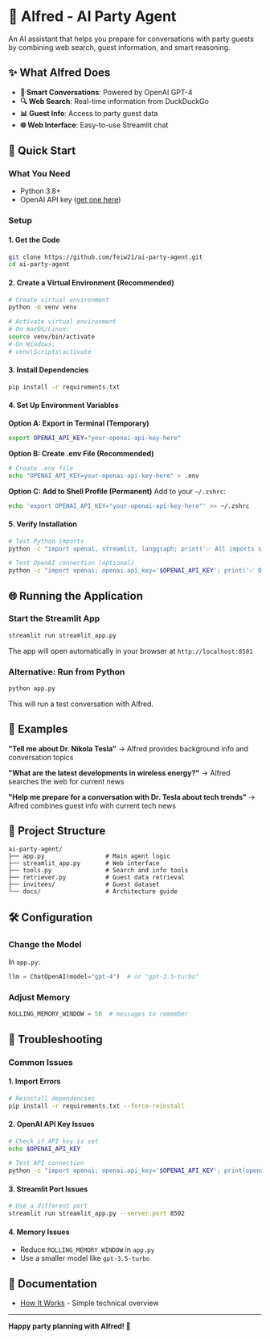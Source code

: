# 🎩 Alfred - AI Party Agent

An AI assistant that helps you prepare for conversations with party guests by combining web search, guest information, and smart reasoning.

## ✨ What Alfred Does

- **🤖 Smart Conversations**: Powered by OpenAI GPT-4
- **🔍 Web Search**: Real-time information from DuckDuckGo
- **📊 Guest Info**: Access to party guest data
- **🌐 Web Interface**: Easy-to-use Streamlit chat

## 🚀 Quick Start

### What You Need
- Python 3.8+
- OpenAI API key ([get one here](https://platform.openai.com/api-keys))

### Setup

#### 1. Get the Code
```bash
git clone https://github.com/feiw21/ai-party-agent.git
cd ai-party-agent
```

#### 2. Create a Virtual Environment (Recommended)
```bash
# Create virtual environment
python -m venv venv

# Activate virtual environment
# On macOS/Linux:
source venv/bin/activate
# On Windows:
# venv\Scripts\activate
```

#### 3. Install Dependencies
```bash
pip install -r requirements.txt
```

#### 4. Set Up Environment Variables

**Option A: Export in Terminal (Temporary)**
```bash
export OPENAI_API_KEY="your-openai-api-key-here"
```

**Option B: Create .env File (Recommended)**
```bash
# Create .env file
echo "OPENAI_API_KEY=your-openai-api-key-here" > .env
```

**Option C: Add to Shell Profile (Permanent)**
Add to your `~/.zshrc`:
```bash
echo 'export OPENAI_API_KEY="your-openai-api-key-here"' >> ~/.zshrc
```

#### 5. Verify Installation
```bash
# Test Python imports
python -c "import openai, streamlit, langgraph; print('✅ All imports successful!')"

# Test OpenAI connection (optional)
python -c "import openai; openai.api_key='$OPENAI_API_KEY'; print('✅ OpenAI API key configured!')"
```

## 🌐 Running the Application

### Start the Streamlit App
```bash
streamlit run streamlit_app.py
```
The app will open automatically in your browser at `http://localhost:8501`

### Alternative: Run from Python
```bash
python app.py
```
This will run a test conversation with Alfred.

## 🎯 Examples

**"Tell me about Dr. Nikola Tesla"**
→ Alfred provides background info and conversation topics

**"What are the latest developments in wireless energy?"**
→ Alfred searches the web for current news

**"Help me prepare for a conversation with Dr. Tesla about tech trends"**
→ Alfred combines guest info with current tech news

## 📁 Project Structure

```
ai-party-agent/
├── app.py                 # Main agent logic
├── streamlit_app.py       # Web interface
├── tools.py               # Search and info tools
├── retriever.py           # Guest data retrieval
├── invitees/              # Guest dataset
└── docs/                  # Architecture guide
```

## 🛠️ Configuration

### Change the Model
In `app.py`:
```python
llm = ChatOpenAI(model="gpt-4")  # or "gpt-3.5-turbo"
```

### Adjust Memory
```python
ROLLING_MEMORY_WINDOW = 50  # messages to remember
```

## 🐛 Troubleshooting

### Common Issues

#### 1. Import Errors
```bash
# Reinstall dependencies
pip install -r requirements.txt --force-reinstall
```

#### 2. OpenAI API Key Issues
```bash
# Check if API key is set
echo $OPENAI_API_KEY

# Test API connection
python -c "import openai; openai.api_key='$OPENAI_API_KEY'; print(openai.Model.list())"
```

#### 3. Streamlit Port Issues
```bash
# Use a different port
streamlit run streamlit_app.py --server.port 8502
```

#### 4. Memory Issues
- Reduce `ROLLING_MEMORY_WINDOW` in `app.py`
- Use a smaller model like `gpt-3.5-turbo`

## 📖 Documentation

- [How It Works](docs/architecture.md) - Simple technical overview

---

**Happy party planning with Alfred! 🎉** 